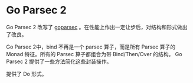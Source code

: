 # Go Parsec 2

Go Parsec 2 改写了 [goparsec](http://github.com/Dwarfartisan/goparsec) 。在性能上作出一定让步后，对结构和形式做出了改良。

Go Parsec 2中，bind 不再是一个 parsec 算子，而是所有 Parsec 算子的 Monad 特征。所有的 Parsec 算子都组合为带 Bind/Then/Over 的结构。 Go Parsec 2 提供了一些方法简化这些封装操作。

提供了 Do 形式。
